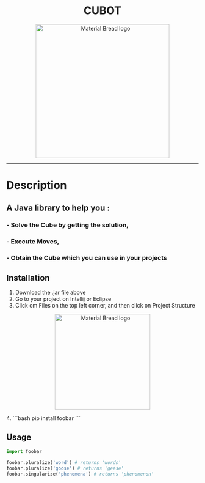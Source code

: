 <h1 align="center">CUBOT</h1>
<p align="center">
  <img width="350" src="https://cdn.discordapp.com/attachments/812010624301269012/846008134396805120/cube.PNG" alt="Material Bread logo">
</p>

---

# Description

## A Java library to help you : 
### - Solve the Cube by getting the solution, 
### - Execute Moves, 
### - Obtain the Cube which you can use in your projects

## Installation

1. Download the .jar file above 
2. Go to your project on Intellij or Eclipse 
3. Click om Files on the top left corner, and then click on Project Structure
<p align="center">
  <img width="250" src="https://cdn.discordapp.com/attachments/812010624301269012/846011040529645588/unknown.png" alt="Material Bread logo">
</p>
4. 
```bash
pip install foobar
```

## Usage

```python
import foobar

foobar.pluralize('word') # returns 'words'
foobar.pluralize('goose') # returns 'geese'
foobar.singularize('phenomena') # returns 'phenomenon'
```

